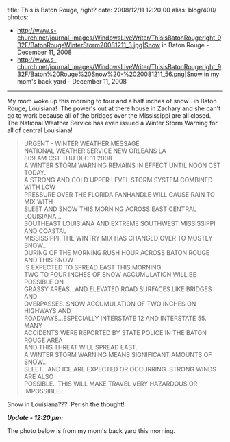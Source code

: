 title: This is Baton Rouge, right?
date: 2008/12/11 12:20:00
alias: blog/400/
photos:
- http://www.s-church.net/journal_images/WindowsLiveWriter/ThisisBatonRougeright_932F/BatonRougeWinterStorm20081211_3.jpg|Snow in Baton Rouge - December 11, 2008
- http://www.s-church.net/journal_images/WindowsLiveWriter/ThisisBatonRougeright_932F/Baton%20Rouge%20Snow%20-%2020081211_56.png|Snow in my mom's back yard - December 11, 2008
---
My mom woke up this morning to four and a half inches of snow . in Baton Rouge, Louisiana!  The power's out at there house in Zachary and she can't go to work because all of the bridges over the Mississippi are all closed.  The National Weather Service has even issued a Winter Storm Warning for all of central Louisiana!

> URGENT - WINTER WEATHER MESSAGE  
> NATIONAL WEATHER SERVICE NEW ORLEANS LA  
> 809 AM CST THU DEC 11 2008  
> A WINTER STORM WARNING REMAINS IN EFFECT UNTIL NOON CST TODAY.  
> A STRONG AND COLD UPPER LEVEL STORM SYSTEM COMBINED WITH LOW  
> PRESSURE OVER THE FLORIDA PANHANDLE WILL CAUSE RAIN TO MIX WITH  
> SLEET AND SNOW THIS MORNING ACROSS EAST CENTRAL LOUISIANA...  
> SOUTHEAST LOUISIANA AND EXTREME SOUTHWEST MISSISSIPPI AND COASTAL  
> MISSISSIPPI. THE WINTRY MIX HAS CHANGED OVER TO MOSTLY SNOW...  
> DURING OF THE MORNING RUSH HOUR ACROSS BATON ROUGE AND THIS SNOW  
> IS EXPECTED TO SPREAD EAST THIS MORNING.  
> TWO TO FOUR INCHES OF SNOW ACCUMULATION WILL BE POSSIBLE ON  
> GRASSY AREAS...AND ELEVATED ROAD SURFACES LIKE BRIDGES AND  
> OVERPASSES. SNOW ACCUMULATION OF TWO INCHES ON HIGHWAYS AND  
> ROADWAYS...ESPECIALLY INTERSTATE 12 AND INTERSTATE 55\. MANY  
> ACCIDENTS WERE REPORTED BY STATE POLICE IN THE BATON ROUGE AREA  
> AND THIS THREAT WILL SPREAD EAST.  
> A WINTER STORM WARNING MEANS SIGNIFICANT AMOUNTS OF SNOW...  
> SLEET...AND ICE ARE EXPECTED OR OCCURRING. STRONG WINDS ARE ALSO  
> POSSIBLE.  THIS WILL MAKE TRAVEL VERY HAZARDOUS OR IMPOSSIBLE.

Snow in Louisiana???  Perish the thought!

_**Update - 12:20 pm:**_

The photo below is from my mom's back yard this morning.